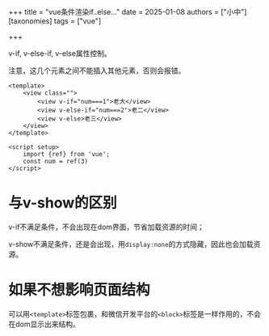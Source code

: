 +++
title = "vue条件渲染if..else..."
date = 2025-01-08
authors = ["小中"]
[taxonomies]
tags = ["vue"]

+++

v-if, v-else-if, v-else属性控制。

注意，这几个元素之间不能插入其他元素，否则会报错。

```vue
<template>
	<view class="">
		<view v-if="num===1">老大</view>
		<view v-else-if="num===2">老二</view>
		<view v-else>老三</view>
	</view>
</template>

<script setup>
	import {ref} from 'vue';
	const num = ref(3)
</script>
```

# 与v-show的区别

v-if不满足条件，不会出现在dom界面，节省加载资源的时间；

v-show不满足条件，还是会出现，用`display:none`的方式隐藏，因此也会加载资源。

# 如果不想影响页面结构

可以用`<template>`标签包裹，和微信开发平台的`<block>`标签是一样作用的，不会在dom显示出来结构。


